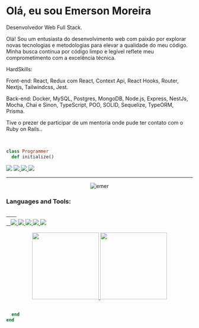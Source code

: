 # Olá, eu sou Emerson Moreira

<p>Desenvolvedor Web Full Stack.

Olá! Sou um entusiasta do desenvolvimento web com paixão por explorar novas tecnologias e metodologias para elevar a qualidade do meu código. Minha busca contínua por código limpo e legível reflete meu comprometimento com a excelência técnica.

HardSkills:
<p>Front-end: React, Redux com React, Context Api, React Hooks, Router, Nextjs, Tailwindcss, Jest.</p>

<p>Back-end: Docker, MySQL, Postgres, MongoDB, Node.js, Express, NestJs, Mocha, Chai e Sinon, TypeScript, POO, SOLID, Sequelize, TypeORM, Prisma.</p>

Tive o prezer de participar de um mentoria onde pude ter contato com o Ruby on Rails..</p><br/>

```ruby
class Programmer
  def initialize()
```

<a href="https://www.linkedin.com/in/emerson-moreira/"
        ><img
          src="https://img.shields.io/badge/LinkedIn-0077B5?style=for-the-badge&logo=linkedin&logoColor=white"
      /></a>
<a href="https://twitter.com/eemr3">
<img
          src="https://img.shields.io/badge/Twitter-1DA1F2?style=for-the-badge&logo=twitter&logoColor=white"
        />
</a>
<a href="https://www.facebook.com/Archimonder">
<img
          src="https://img.shields.io/badge/Facebook-1877F2?style=for-the-badge&logo=facebook&logoColor=white"
        />
</a>
<a href="mailto:eemr3@yahoo.com.br"
        ><img
          src="https://img.shields.io/badge/Yahoo-D14836?style=for-the-badge&logo=yahoo&logoColor=white"
      /></a>

---

<p align="center"> <img src="https://komarev.com/ghpvc/?username=eemr3" alt="emer" /> </p>


 <h3 align="left">Languages and Tools:</h3>
 <div style="margin-top: 10px; width: 70%">
      <div>
        <a href="https://developer.mozilla.org/pt-BR/docs/Web/HTML" target="_blank">
          <img
            src="https://img.shields.io/badge/HTML5-E34F26?style=for-the-badge&logo=html5&logoColor=white"
            alt=""
          />
        </a>
        <a href="https://developer.mozilla.org/pt-BR/docs/Web/css" target="_blank">
          <img
            src="https://img.shields.io/badge/CSS3-1572B6?style=for-the-badge&logo=css3&logoColor=white"
            alt=""
          />
        </a>
        <a href="https://developer.mozilla.org/pt-BR/docs/Web/javascript" target="_blank">
          <img
            src="https://img.shields.io/badge/JavaScript-F7DF1E?style=for-the-badge&logo=javascript&logoColor=black"
            alt=""
          />
        </a>
        <a href="https://www.typescriptlang.org/docs/" target="_blank">
          <img
            src="https://img.shields.io/badge/TypeScript-007ACC?style=for-the-badge&logo=typescript&logoColor=white"
            alt=""
          />
        </a>
        <a href="https://reactjs.org/" target="_blank">
          <img
            src="https://img.shields.io/badge/React-20232A?style=for-the-badge&logo=react&logoColor=61DAFB"
            alt=""
          />
        </a>
        <a href="https://nodejs.org/en/docs/" target="_blank">
          <img
            src="https://img.shields.io/badge/Node.js-43853D?style=for-the-badge&logo=node.js&logoColor=white"
            alt=""
          />
        </a>
        <a href="https://nextjs.org/" target="_blank">
          <img
            src="https://img.shields.io/badge/next.js-000000?style=for-the-badge&logo=nextdotjs&logoColor=white"
            alt=""
          />
        </a>
        <a href="https://nestjs.com/" target="_blank">
          <img
            src="https://img.shields.io/badge/nestjs-E0234E?style=for-the-badge&logo=nestjs&logoColor=white"
            alt=""
          />
        </a>
      </div>
      <div style="margin-top: 5px">
        <a href="https://git-scm.com/" target="_blank">
          <img
            src="https://img.shields.io/badge/GIT-E44C30?style=for-the-badge&logo=git&logoColor=white"
            alt=""
          />
        </a>
        <a href="https://docs.github.com/pt" target="_blank">
          <img
            src="https://img.shields.io/badge/GitHub-100000?style=for-the-badge&logo=github&logoColor=white"
            alt=""
          />
        </a>        
        <a href="https://redux.js.org/" target="_blank">
          <img
            src="https://img.shields.io/badge/Redux-593D88?style=for-the-badge&logo=redux&logoColor=white"
            alt=""
          />
        </a>
        <a href="https://expressjs.com/" target="_blank">
          <img src="https://img.shields.io/badge/Express.js-404D59?style=for-the-badge" />
        </a>
        <a href="https://jestjs.io/" target="_blank">
          <img
            src="https://img.shields.io/badge/Jest-99424F?style=for-the-badge&logo=Jest&logoColor=white"
          />
        </a>
        <a href="https://www.docker.com/" target="_blank">
          <img
            src="https://img.shields.io/badge/Docker-2CA5E0?style=for-the-badge&logo=docker&logoColor=white"
          />
        </a>
        <a href="https://www.mysql.com/" target="_blank">
          <img
            src="https://img.shields.io/badge/MySQL-005C84?style=for-the-badge&logo=mysql&logoColor=white"
          />
        </a>
        <a href="https://www.mongodb.com/" target="_blank">
          <img
            src="https://img.shields.io/badge/MongoDB-4EA94B?style=for-the-badge&logo=mongodb&logoColor=white"
          />
        </a>
      </div>
    </div>
  <!-- <div style="display: inline_block"><br>
	<div align="center">
	<code><img height="50" src="https://user-images.githubusercontent.com/25181517/192107854-765620d7-f909-4953-a6da-36e1ef69eea6.png" alt="HTTP" title="HTTP" /></code>
	<code><img height="50" src="https://user-images.githubusercontent.com/25181517/192108891-d86b6220-e232-423a-bf5f-90903e6887c3.png" alt="Visual Studio Code" title="Visual Studio Code" /></code>
	<code><img height="50" src="https://user-images.githubusercontent.com/25181517/192158954-f88b5814-d510-4564-b285-dff7d6400dad.png" alt="HTML" title="HTML" /></code>
	<code><img height="50" src="https://user-images.githubusercontent.com/25181517/183898674-75a4a1b1-f960-4ea9-abcb-637170a00a75.png" alt="CSS" title="CSS" /></code>
	<code><img height="50" src="https://user-images.githubusercontent.com/25181517/202896760-337261ed-ee92-4979-84c4-d4b829c7355d.png" alt="Tailwind CSS" title="Tailwind CSS" /></code>
	<code><img height="50" src="https://user-images.githubusercontent.com/25181517/117447155-6a868a00-af3d-11eb-9cfe-245df15c9f3f.png" alt="JavaScript" title="JavaScript" /></code>
	<code><img height="50" src="https://user-images.githubusercontent.com/25181517/183897015-94a058a6-b86e-4e42-a37f-bf92061753e5.png" alt="React" title="React" /></code>
	<code><img height="50" src="https://user-images.githubusercontent.com/25181517/183890598-19a0ac2d-e88a-4005-a8df-1ee36782fde1.png" alt="TypeScript" title="TypeScript" /></code>
	<code><img height="50" src="https://user-images.githubusercontent.com/25181517/183568594-85e280a7-0d7e-4d1a-9028-c8c2209e073c.png" alt="Node.js" title="Node.js" /></code>
	<code><img height="50" src="https://user-images.githubusercontent.com/25181517/183859966-a3462d8d-1bc7-4880-b353-e2cbed900ed6.png" alt="Express" title="Express" /></code>
	<code><img height="50" src="https://user-images.githubusercontent.com/25181517/187896150-cc1dcb12-d490-445c-8e4d-1275cd2388d6.png" alt="Redux" title="Redux" /></code>
	<code><img height="50" src="https://user-images.githubusercontent.com/25181517/187955005-f4ca6f1a-e727-497b-b81b-93fb9726268e.png" alt="Jest" title="Jest" /></code>
	<code><img height="50" src="https://user-images.githubusercontent.com/25181517/183896128-ec99105a-ec1a-4d85-b08b-1aa1620b2046.png" alt="MySQL" title="MySQL" /></code>
	<code><img height="50" src="https://user-images.githubusercontent.com/25181517/182884177-d48a8579-2cd0-447a-b9a6-ffc7cb02560e.png" alt="mongoDB" title="mongoDB" /></code>
</div> -->
<div> <br/>
<div align="center">
  <a href="https://github.com/eemr3">
  <img height="180em" src="https://github-readme-stats.vercel.app/api?username=eemr3&show_icons=true&theme=dracula&include_all_commits=true&count_private=true"/>
  <img height="180em" src="https://github-readme-stats.vercel.app/api/top-langs/?username=eemr3&layout=compact&langs_count=7&theme=dracula"/>
</div><br/>
	
```ruby
  end
end
```
